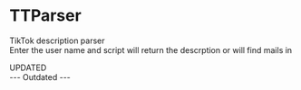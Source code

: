 # TTParser
TikTok description parser
<br>
Enter the user name and script will return the descrption or will find mails in


UPDATED 
<br>
--- Outdated ---
